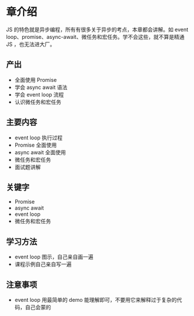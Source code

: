 # 章介绍

JS 的特色就是异步编程，所有有很多关于异步的考点，本章都会讲解。如 event loop、promise、async-await、微任务和宏任务。学不会这些，就不算是精通 JS ，也无法进大厂。

## 产出

- 全面使用 Promise
- 学会 async await 语法
- 学会 event loop 流程
- 认识微任务和宏任务

## 主要内容

- event loop 执行过程
- Promise 全面使用
- async await 全面使用
- 微任务和宏任务
- 面试题讲解

## 关键字

- Promise
- async await
- event loop
- 微任务和宏任务

## 学习方法

- event loop 图示，自己亲自画一遍
- 课程示例自己亲自写一遍

## 注意事项

- event loop 用最简单的 demo 能理解即可，不要用它来解释过于复杂的代码，自己会蒙的
